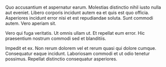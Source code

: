 Quo accusantium et aspernatur earum. Molestias distinctio nihil iusto nulla aut eveniet. Libero corporis incidunt autem ea et quis est quo officia. Asperiores incidunt error nisi et est repudiandae soluta. Sunt commodi autem. Vero aperiam sit.
 Vero qui fuga veritatis. Ut omnis ullam ut. Et repellat eum error. Hic praesentium nostrum commodi sed et blanditiis.
 Impedit et ex. Non rerum dolorem vel et rerum quasi qui dolore cumque. Consequatur eaque incidunt. Laboriosam commodi et ut odio tenetur possimus. Repellat distinctio consequatur asperiores.